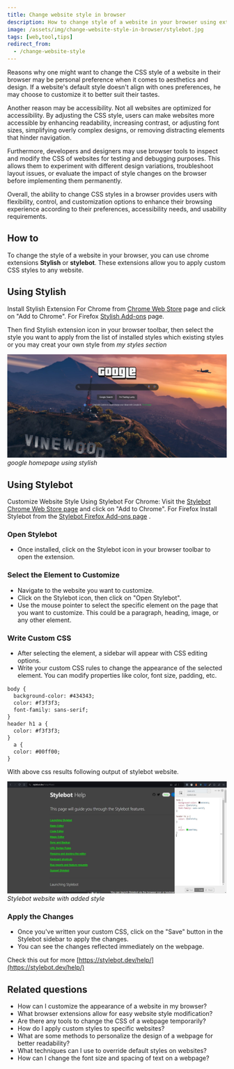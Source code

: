 ```yaml
---
title: Change website style in browser
description: How to change style of a website in your browser using extensions or developer tools.
image: /assets/img/change-website-style-in-browser/stylebot.jpg
tags: [web,tool,tips]
redirect_from:
  - /change-website-style
---
```


Reasons why one might want to change the CSS style of a website in their browser may be personal preference when it comes to aesthetics and design. If a website's default style doesn't align with ones preferences, he may choose to customize it to better suit their tastes.

Another reason may be accessibility. Not all websites are optimized for accessibility. By adjusting the CSS style, users can make websites more accessible by enhancing readability, increasing contrast, or adjusting font sizes, simplifying overly complex designs, or removing distracting elements that hinder navigation.

Furthermore, developers and designers may use browser tools to inspect and modify the CSS of websites for testing and debugging purposes. This allows them to experiment with different design variations, troubleshoot layout issues, or evaluate the impact of style changes on the browser before implementing them permanently.

Overall, the ability to change CSS styles in a browser provides users with flexibility, control, and customization options to enhance their browsing experience according to their preferences, accessibility needs, and usability requirements.

## How to 

To change the style of a website in your browser, you can use chrome extensions **Stylish** or **stylebot**. These extensions allow you to apply custom CSS styles to any website.

## Using Stylish

Install Stylish Extension For Chrome from [Chrome Web Store](https://chromewebstore.google.com/detail/stylish-custom-themes-for/fjnbnpbmkenffdnngjfgmeleoegfcffe) page and click on "Add to Chrome". For Firefox [Stylish Add-ons](https://addons.mozilla.org/en-US/firefox/addon/stylish/) page.

Then find Stylish extension icon in your browser toolbar, then select the style you want to apply from the list of installed styles which existing styles or you may creat your own style from *my styles section*

![stylish google home page](/assets/img/change-website-style-in-browser/stylish-google.jpg)
*google homepage using stylish*

## Using Stylebot

Customize Website Style Using Stylebot For Chrome: Visit the [Stylebot Chrome Web Store page](https://chrome.google.com/webstore/detail/stylebot/oiaejidbmkiecgbjeifoejpgmdaleoha) and click on "Add to Chrome". For Firefox Install Stylebot from the [Stylebot Firefox Add-ons page](https://addons.mozilla.org/en-US/firefox/addon/stylebot-web/) .

### Open Stylebot
   - Once installed, click on the Stylebot icon in your browser toolbar to open the extension.

### Select the Element to Customize
   - Navigate to the website you want to customize.
   - Click on the Stylebot icon, then click on "Open Stylebot".
   - Use the mouse pointer to select the specific element on the page that you want to customize. This could be a paragraph, heading, image, or any other element.

### Write Custom CSS
   - After selecting the element, a sidebar will appear with CSS editing options.
   - Write your custom CSS rules to change the appearance of the selected element. You can modify properties like color, font size, padding, etc.


```
body {
  background-color: #434343;
  color: #f3f3f3;
  font-family: sans-serif;
}
header h1 a {
  color: #f3f3f3;
}
  a {
  color: #00ff00;
}
```

With above css results following output of stylebot website.

![change website style in browser stylebot website](/assets/img/change-website-style-in-browser/stylebot.jpg)
*Stylebot website with added style*


### Apply the Changes
   - Once you've written your custom CSS, click on the "Save" button in the Stylebot sidebar to apply the changes.
   - You can see the changes reflected immediately on the webpage.



Check this out for more [https://stylebot.dev/help/](https://stylebot.dev/help/)

## Related questions

- How can I customize the appearance of a website in my browser?
- What browser extensions allow for easy website style modification?
- Are there any tools to change the CSS of a webpage temporarily?
- How do I apply custom styles to specific websites?
- What are some methods to personalize the design of a webpage for better readability?
- What techniques can I use to override default styles on websites?
- How can I change the font size and spacing of text on a webpage?
